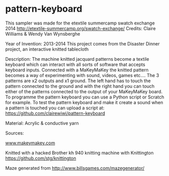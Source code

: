 pattern-keyboard
================
This sampler was made for the etextile summercamp swatch exchange 2014  http://etextile-summercamp.org/swatch-exchange/
Credits: Claire Williams & Wendy Van Wynsberghe

Year of Invention: 2013-2014 This project comes from the Disaster Dinner project, an interactive knitted tablecloth

Description:
The machine knitted jacquard patterns become a textile keyboard which can interact with all sorts of software that accepts keyboard inputs.
Connected with a MaKeyMaKey the knitted pattern becomes a  way of experimenting with sound, videos, games etc....
The 3 patterns are x2 outputs and x1 ground. The left hand has to touch the pattern connected to the ground and with the right hand you can touch either of the patterns connected to the output of your MaKeyMaKey board.
To programme the pattern keyboard you can use  a Python script or Scratch for example.
To test the pattern keyboard and make it create a sound when a pattern is touched you can upload a script at:
https://github.com/clairewiwi/pattern-keyboard

Material:  Acrylic & conductive yarn

Sources:

www.makeymakey.com

Knitted with a hacked Brother kh 940 knitting machine with Knittington   https://github.com/stg/knittington

Maze generated from http://www.billsgames.com/mazegenerator/
